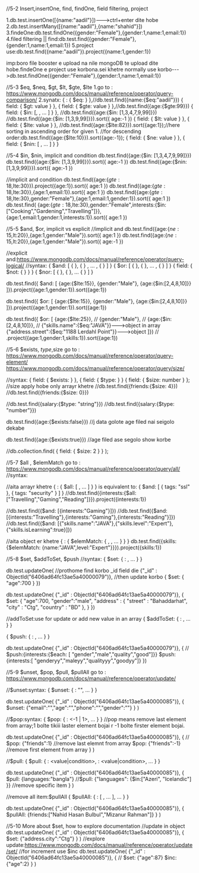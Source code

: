 //5-2 Insert,insertOne, find, findOne, field filtering, project

1.db.test.insertOne([{name:"aadil"}])--->ctrl+enter dite hobe
2.db.test.insertMany([{name:"aadil"},{name:"shahid"}])
3.findeOne:db.test.findOne({gender:"Female"},{gender:1,name:1,email:1})
4.filed filtering || find:db.test.find({gender:"Female"},{gender:1,name:1,email:1})
5.project use:db.test.find({name:"aadil"}).project({name:1,gender:1})

imp:boro file booster e upload na nile mongoDB te upload dite hobe.findeOne e project use korbona.sei khetre normally use korbo--->db.test.findOne({gender:"Female"},{gender:1,name:1,email:1})


//5-3 $eq, $neq, $gt, $lt, $gte, $lte
1.go to : https://www.mongodb.com/docs/manual/reference/operator/query-comparison/
2.synatx: { <field>: { $eq: <value> } },//db.test.find({name:{$eq:"aadil"}})
          { field: { $gt: value } },
          { field: { $gte: value } },//db.test.find({age:{$gte:99}})
          { field: { $in: [<value1>, <value2>, ... <valueN> ] } },
            //db.test.find({age:{$in: [1,3,4,7,9,99]}})
            //db.test.find({age:{$in: [1,3,9,99]}}).sort({ age:-1 })
          { field: { $lt: value } },
          { field: { $lte: value } },
          //db.test.find({age:{$lte:82}}).sort({age:1});//here sorting in ascending order for given 1.
          //for descending order:db.test.find({age:{$lte:10}}).sort({age:-1});
          { field: { $ne: value } },
          { field: { $nin: [ <value1>, <value2> ... <valueN> ] } }

//5-4 $in, $nin, implicit and condition
db.test.find({age:{$in: [1,3,4,7,9,99]}})
db.test.find({age:{$in: [1,3,9,99]}}).sort({ age:-1 })
db.test.find({age:{$nin: [1,3,9,99]}}).sort({ age:-1 })

//implicit and condition
db.test.find({age:{$gte:18,$lte:30}}).project({age:1}).sort({ age:1 })
db.test.find({age:{$gte:18,$lte:30}},{age:1,email:1}).sort({ age:1 })
db.test.find({age:{$gte:18,$lte:30},gender:"Female"},{age:1,email:1,gender:1}).sort({ age:1 })
db.test.find(
    {age:{$gte:18,$lte:30},gender:"Female",interests:{$in: ["Cooking","Gardening","Travelling"]}},
    {age:1,email:1,gender:1,interests:1}).sort({ age:1 })


//5-5 $and, $or, implicit vs explicit
//implicit and
db.test.find({age:{$ne:15,$lt:20}},{age:1,gender:"Male"}).sort({ age:1 })
db.test.find({age:{$ne:15,$lt:20}},{age:1,gender:"Male"}).sort({ age:-1 })

//explicit and:https://www.mongodb.com/docs/manual/reference/operator/query-logical/
//syntax:
{ $and: [ { <expression1> }, { <expression2> } , ... , { <expressionN> } ] }
{ $or: [ { <expression1> }, { <expression2> }, ... , { <expressionN> } ] }
{ field: { $not: { <operator-expression> } } }
{ $nor: [ { <expression1> }, { <expression2> }, ...  { <expressionN> } ] }

db.test.find({
    $and: [
    {age:{$lte:15}},
    {gender:"Male"},
    {age:{$in:[2,4,8,10]}}
    ]}).project({age:1,gender:1}).sort({age:1})

db.test.find({
    $or: [
    {age:{$lte:15}},
    {gender:"Male"},
    {age:{$in:[2,4,8,10]}}
    ]}).project({age:1,gender:1}).sort({age:1})


db.test.find({
    $or: [
    {age:{$lte:25}},
    // {gender:"Male"},
    // {age:{$in:[2,4,8,10]}},
    // {"skills.name":{$eq:"JAVA"}}--->object in array
    {"address.street":{$eq:"1188 Lerdahl Point"}}--->object
    ]})
    // .project({age:1,gender:1,skills:1}).sort({age:1})


//5-6 $exists, $type,$size
go to : https://www.mongodb.com/docs/manual/reference/operator/query-element/
https://www.mongodb.com/docs/manual/reference/operator/query/size/

//syntax:
{ field: { $exists: <boolean> } },
{ field: { $type: <BSON type> } }
{ field: { $size: number } }; //size apply hobe only arrayr khetre
//db.test.find({friends:{$size: 4}})
//db.test.find({friends:{$size: 0}})

//db.test.find({salary:{$type: "string"}})
//db.test.find({salary:{$type: "number"}})

db.test.find({age:{$exists:false}})
//j data golote age filed nai seigolo dekabe 

db.test.find({age:{$exists:true}})
//age filed ase segolo show korbe

//db.collection.find( { field: { $size: 2 } } );


//5-7 $all , $elemMatch
go to : https://www.mongodb.com/docs/manual/reference/operator/query/all/
//syntax:

//aita arrayr khetre
{ <field>: { $all: [ <value1> , <value2> ... ] } }
is equivalent to: { $and: [ { tags: "ssl" }, { tags: "security" } ] }
//db.test.find({interests:{$all:["Travelling","Gaming","Reading"]}}).project({interests:1})

//db.test.find({$and: [{interests:"Gaming"}]})
//db.test.find({$and: [{interests:"Travelling"},{interests:"Gaming"},{interests:"Reading"}]})
//db.test.find({$and: [{"skills.name":"JAVA"},{"skills.level":"Expert"},{"skills.isLearning":true}]})

//aita object er khetre
{ <field>: { $elemMatch: { <query1>, <query2>, ... } } }
db.test.find({skills:{$elemMatch: {name:"JAVA",level:"Expert"}}}).project({skills:1})


//5-8 $set, $addToSet, $push
//syntax:
{ $set: { <field1>: <value1>, ... } }

db.test.updateOne(
    //prothome find korbo _id field die 
    {"_id" : ObjectId("6406ad64fc13ae5a40000079")},
    //then update korbo
    {
        $set: {
            "age":700
        }
    })

db.test.updateOne(
    {"_id" : ObjectId("6406ad64fc13ae5a40000079")},
    {
        $set: {
            "age":700,
            "gender":"male",
            "address" : {
		    "street" : "Bahaddarhat",
		    "city" : "Ctg",
		    "country" : "BD"
	    },
    }
})

//addToSet:use for update or add  new value in an array
{ $addToSet: { <field1>: <value1>, ... } }

{ $push: { <field1>: <value1>, ... } }

db.test.updateOne(
    {"_id" : ObjectId("6406ad64fc13ae5a40000079")},
    {
        // $push:{interests:{$each: [ "gender","male","quality","good"]}}
        $push:{interests:[ "genderyy","maleyy","qualityyy","goodyy"]}
    })


//5-9 $unset, $pop, $pull, $pullAll
go to : https://www.mongodb.com/docs/manual/reference/operator/update/

//$unset:syntax:
{ $unset: { <field1>: "", ... } }

db.test.updateOne(
    {"_id" : ObjectId("6406ad64fc13ae5a40000085")},
    {
        $unset: {"email":"","age":"","phone":"","gender":""}
    }
    )

//$pop:syntax:
{ $pop: { <field>: <-1 | 1>, ... } }
//pop means remove last element from array;1 bolte tikiii laster element bojai r -1 bolte firster element bojai. 

db.test.updateOne(
    {"_id" : ObjectId("6406ad64fc13ae5a40000085")},
    {
        // $pop: {"friends":1} //remove last elemnt from array
        $pop: {"friends":-1}  //remove first element from array
    }
    )


//$pull:
{ $pull: { <field1>: <value|condition>, <field2>: <value|condition>, ... } }

db.test.updateOne(
    {"_id" : ObjectId("6406ad64fc13ae5a40000085")},
    {
        $pull: {languages:"bangla"}
        //$pull: {"languages": {$in:["Azeri", "Icelandic"] }} //remove specific item
    }
    )


//remove all item:$pullAll
{ $pullAll: { <field1>: [ <value1>, <value2> ... ], ... } }

db.test.updateOne(
    {"_id" : ObjectId("6406ad64fc13ae5a40000085")},
    {
        $pullAll: {friends:["Nahid Hasan Bulbul","Mizanur Rahman"]}
    }
    )

//5-10 More about $set, how to explore documentation
//update in object
db.test.updateOne(
    {"_id" : ObjectId("6406ad64fc13ae5a40000085")},
    {
        $set: {"address.city":"Ctg"}
    }
    )
    //explore update:https://www.mongodb.com/docs/manual/reference/operator/update/set/
    //for increment use $inc
    db.test.updateOne(
    {"_id" : ObjectId("6406ad64fc13ae5a40000085")},
    {
        // $set: {"age":87}
        $inc: {"age":2}
    }
    )